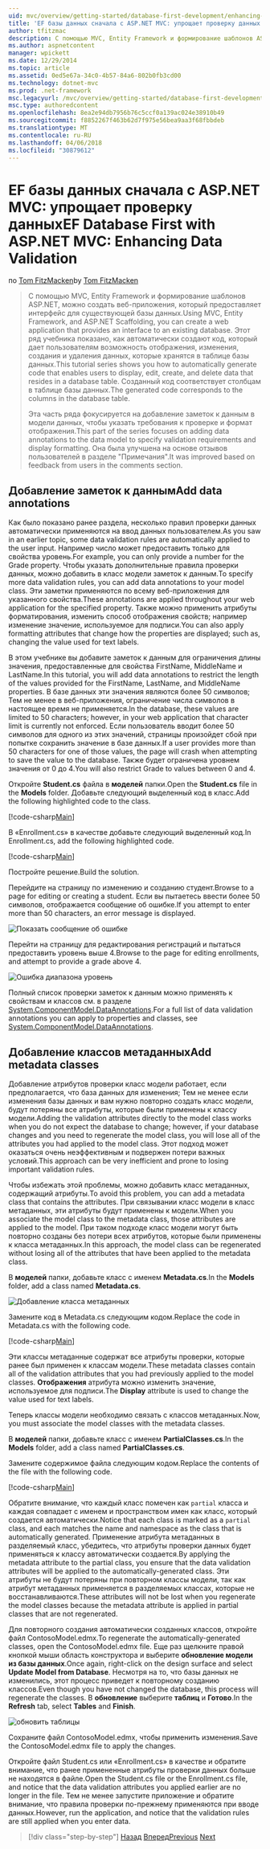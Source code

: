 ```yaml
---
uid: mvc/overview/getting-started/database-first-development/enhancing-data-validation
title: 'EF базы данных сначала с ASP.NET MVC: упрощает проверку данных | Документы Microsoft'
author: tfitzmac
description: С помощью MVC, Entity Framework и формирование шаблонов ASP.NET, можно создать веб-приложения, который предоставляет интерфейс для существующей базы данных. Этот учебник seri...
ms.author: aspnetcontent
manager: wpickett
ms.date: 12/29/2014
ms.topic: article
ms.assetid: 0ed5e67a-34c0-4b57-84a6-802b0fb3cd00
ms.technology: dotnet-mvc
ms.prod: .net-framework
msc.legacyurl: /mvc/overview/getting-started/database-first-development/enhancing-data-validation
msc.type: authoredcontent
ms.openlocfilehash: 8ea2e94db7956b76c5ccf0a139ac024e38910b49
ms.sourcegitcommit: f8852267f463b62d7f975e56bea9aa3f68fbbdeb
ms.translationtype: MT
ms.contentlocale: ru-RU
ms.lasthandoff: 04/06/2018
ms.locfileid: "30879612"
---
```

<a name="ef-database-first-with-aspnet-mvc-enhancing-data-validation"></a><span data-ttu-id="bcd08-104">EF базы данных сначала с ASP.NET MVC: упрощает проверку данных</span><span class="sxs-lookup"><span data-stu-id="bcd08-104">EF Database First with ASP.NET MVC: Enhancing Data Validation</span></span>
====================
<span data-ttu-id="bcd08-105">по [Tom FitzMacken](https://github.com/tfitzmac)</span><span class="sxs-lookup"><span data-stu-id="bcd08-105">by [Tom FitzMacken](https://github.com/tfitzmac)</span></span>

> <span data-ttu-id="bcd08-106">С помощью MVC, Entity Framework и формирование шаблонов ASP.NET, можно создать веб-приложения, который предоставляет интерфейс для существующей базы данных.</span><span class="sxs-lookup"><span data-stu-id="bcd08-106">Using MVC, Entity Framework, and ASP.NET Scaffolding, you can create a web application that provides an interface to an existing database.</span></span> <span data-ttu-id="bcd08-107">Этот ряд учебника показано, как автоматически создают код, который дает пользователям возможность отображения, изменения, создания и удаления данных, которые хранятся в таблице базы данных.</span><span class="sxs-lookup"><span data-stu-id="bcd08-107">This tutorial series shows you how to automatically generate code that enables users to display, edit, create, and delete data that resides in a database table.</span></span> <span data-ttu-id="bcd08-108">Созданный код соответствует столбцам в таблице базы данных.</span><span class="sxs-lookup"><span data-stu-id="bcd08-108">The generated code corresponds to the columns in the database table.</span></span>
> 
> <span data-ttu-id="bcd08-109">Эта часть ряда фокусируется на добавление заметок к данным в модели данных, чтобы указать требования к проверке и формат отображения.</span><span class="sxs-lookup"><span data-stu-id="bcd08-109">This part of the series focuses on adding data annotations to the data model to specify validation requirements and display formatting.</span></span> <span data-ttu-id="bcd08-110">Она была улучшена на основе отзывов пользователей в разделе "Примечания".</span><span class="sxs-lookup"><span data-stu-id="bcd08-110">It was improved based on feedback from users in the comments section.</span></span>


## <a name="add-data-annotations"></a><span data-ttu-id="bcd08-111">Добавление заметок к данным</span><span class="sxs-lookup"><span data-stu-id="bcd08-111">Add data annotations</span></span>

<span data-ttu-id="bcd08-112">Как было показано ранее раздела, несколько правил проверки данных автоматически применяются на ввод данных пользователем.</span><span class="sxs-lookup"><span data-stu-id="bcd08-112">As you saw in an earlier topic, some data validation rules are automatically applied to the user input.</span></span> <span data-ttu-id="bcd08-113">Например число может предоставить только для свойства уровень.</span><span class="sxs-lookup"><span data-stu-id="bcd08-113">For example, you can only provide a number for the Grade property.</span></span> <span data-ttu-id="bcd08-114">Чтобы указать дополнительные правила проверки данных, можно добавить в класс модели заметок к данным.</span><span class="sxs-lookup"><span data-stu-id="bcd08-114">To specify more data validation rules, you can add data annotations to your model class.</span></span> <span data-ttu-id="bcd08-115">Эти заметки применяются по всему веб-приложения для указанного свойства.</span><span class="sxs-lookup"><span data-stu-id="bcd08-115">These annotations are applied throughout your web application for the specified property.</span></span> <span data-ttu-id="bcd08-116">Также можно применить атрибуты форматирования, изменить способ отображения свойств; например изменение значение, используемое для подписи.</span><span class="sxs-lookup"><span data-stu-id="bcd08-116">You can also apply formatting attributes that change how the properties are displayed; such as, changing the value used for text labels.</span></span>

<span data-ttu-id="bcd08-117">В этом учебнике вы добавите заметок к данным для ограничения длины значения, предоставленные для свойства FirstName, MiddleName и LastName.</span><span class="sxs-lookup"><span data-stu-id="bcd08-117">In this tutorial, you will add data annotations to restrict the length of the values provided for the FirstName, LastName, and MiddleName properties.</span></span> <span data-ttu-id="bcd08-118">В базе данных эти значения являются более 50 символов; Тем не менее в веб-приложения, ограничение числа символов в настоящее время не применяется.</span><span class="sxs-lookup"><span data-stu-id="bcd08-118">In the database, these values are limited to 50 characters; however, in your web application that character limit is currently not enforced.</span></span> <span data-ttu-id="bcd08-119">Если пользователь вводит более 50 символов для одного из этих значений, страницы произойдет сбой при попытке сохранить значение в базе данных.</span><span class="sxs-lookup"><span data-stu-id="bcd08-119">If a user provides more than 50 characters for one of those values, the page will crash when attempting to save the value to the database.</span></span> <span data-ttu-id="bcd08-120">Также будет ограничена уровнем значения от 0 до 4.</span><span class="sxs-lookup"><span data-stu-id="bcd08-120">You will also restrict Grade to values between 0 and 4.</span></span>

<span data-ttu-id="bcd08-121">Откройте **Student.cs** файла в **моделей** папки.</span><span class="sxs-lookup"><span data-stu-id="bcd08-121">Open the **Student.cs** file in the **Models** folder.</span></span> <span data-ttu-id="bcd08-122">Добавьте следующий выделенный код в класс.</span><span class="sxs-lookup"><span data-stu-id="bcd08-122">Add the following highlighted code to the class.</span></span>

[!code-csharp[Main](enhancing-data-validation/samples/sample1.cs?highlight=5,15,17,20)]

<span data-ttu-id="bcd08-123">В «Enrollment.cs» в качестве добавьте следующий выделенный код.</span><span class="sxs-lookup"><span data-stu-id="bcd08-123">In Enrollment.cs, add the following highlighted code.</span></span>

[!code-csharp[Main](enhancing-data-validation/samples/sample2.cs?highlight=5,10)]

<span data-ttu-id="bcd08-124">Постройте решение.</span><span class="sxs-lookup"><span data-stu-id="bcd08-124">Build the solution.</span></span>

<span data-ttu-id="bcd08-125">Перейдите на страницу по изменению и созданию студент.</span><span class="sxs-lookup"><span data-stu-id="bcd08-125">Browse to a page for editing or creating a student.</span></span> <span data-ttu-id="bcd08-126">Если вы пытаетесь ввести более 50 символов, отображается сообщение об ошибке.</span><span class="sxs-lookup"><span data-stu-id="bcd08-126">If you attempt to enter more than 50 characters, an error message is displayed.</span></span>

![Показать сообщение об ошибке](enhancing-data-validation/_static/image1.png)

<span data-ttu-id="bcd08-128">Перейти на страницу для редактирования регистраций и пытаться предоставить уровень выше 4.</span><span class="sxs-lookup"><span data-stu-id="bcd08-128">Browse to the page for editing enrollments, and attempt to provide a grade above 4.</span></span>

![Ошибка диапазона уровень](enhancing-data-validation/_static/image2.png)

<span data-ttu-id="bcd08-130">Полный список проверки заметок к данным можно применять к свойствам и классов см. в разделе [System.ComponentModel.DataAnnotations](https://msdn.microsoft.com/library/system.componentmodel.dataannotations.aspx).</span><span class="sxs-lookup"><span data-stu-id="bcd08-130">For a full list of data validation annotations you can apply to properties and classes, see [System.ComponentModel.DataAnnotations](https://msdn.microsoft.com/library/system.componentmodel.dataannotations.aspx).</span></span>

## <a name="add-metadata-classes"></a><span data-ttu-id="bcd08-131">Добавление классов метаданных</span><span class="sxs-lookup"><span data-stu-id="bcd08-131">Add metadata classes</span></span>

<span data-ttu-id="bcd08-132">Добавление атрибутов проверки класс модели работает, если предполагается, что база данных для изменения; Тем не менее если изменения базы данных и вам нужно повторно создать класс модели, будут потеряны все атрибуты, которые были применены к классу модели.</span><span class="sxs-lookup"><span data-stu-id="bcd08-132">Adding the validation attributes directly to the model class works when you do not expect the database to change; however, if your database changes and you need to regenerate the model class, you will lose all of the attributes you had applied to the model class.</span></span> <span data-ttu-id="bcd08-133">Этот подход может оказаться очень неэффективным и подвержен потери важных условий.</span><span class="sxs-lookup"><span data-stu-id="bcd08-133">This approach can be very inefficient and prone to losing important validation rules.</span></span>

<span data-ttu-id="bcd08-134">Чтобы избежать этой проблемы, можно добавить класс метаданных, содержащий атрибуты.</span><span class="sxs-lookup"><span data-stu-id="bcd08-134">To avoid this problem, you can add a metadata class that contains the attributes.</span></span> <span data-ttu-id="bcd08-135">При связывании класс модели в класс метаданных, эти атрибуты будут применены к модели.</span><span class="sxs-lookup"><span data-stu-id="bcd08-135">When you associate the model class to the metadata class, those attributes are applied to the model.</span></span> <span data-ttu-id="bcd08-136">При таком подходе класс модели могут быть повторно созданы без потери всех атрибутов, которые были применены к класса метаданных.</span><span class="sxs-lookup"><span data-stu-id="bcd08-136">In this approach, the model class can be regenerated without losing all of the attributes that have been applied to the metadata class.</span></span>

<span data-ttu-id="bcd08-137">В **моделей** папки, добавьте класс с именем **Metadata.cs**.</span><span class="sxs-lookup"><span data-stu-id="bcd08-137">In the **Models** folder, add a class named **Metadata.cs**.</span></span>

![Добавление класса метаданных](enhancing-data-validation/_static/image3.png)

<span data-ttu-id="bcd08-139">Замените код в Metadata.cs следующим кодом.</span><span class="sxs-lookup"><span data-stu-id="bcd08-139">Replace the code in Metadata.cs with the following code.</span></span>

[!code-csharp[Main](enhancing-data-validation/samples/sample3.cs)]

<span data-ttu-id="bcd08-140">Эти классы метаданные содержат все атрибуты проверки, которые ранее был применен к классам модели.</span><span class="sxs-lookup"><span data-stu-id="bcd08-140">These metadata classes contain all of the validation attributes that you had previously applied to the model classes.</span></span> <span data-ttu-id="bcd08-141">**Отображения** атрибута можно изменить значение, используемое для подписи.</span><span class="sxs-lookup"><span data-stu-id="bcd08-141">The **Display** attribute is used to change the value used for text labels.</span></span>

<span data-ttu-id="bcd08-142">Теперь классы модели необходимо связать с классов метаданных.</span><span class="sxs-lookup"><span data-stu-id="bcd08-142">Now, you must associate the model classes with the metadata classes.</span></span>

<span data-ttu-id="bcd08-143">В **моделей** папки, добавьте класс с именем **PartialClasses.cs**.</span><span class="sxs-lookup"><span data-stu-id="bcd08-143">In the **Models** folder, add a class named **PartialClasses.cs**.</span></span>

<span data-ttu-id="bcd08-144">Замените содержимое файла следующим кодом.</span><span class="sxs-lookup"><span data-stu-id="bcd08-144">Replace the contents of the file with the following code.</span></span>

[!code-csharp[Main](enhancing-data-validation/samples/sample4.cs)]

<span data-ttu-id="bcd08-145">Обратите внимание, что каждый класс помечен как `partial` класса и каждая совпадает с именем и пространством имен как класс, который создается автоматически.</span><span class="sxs-lookup"><span data-stu-id="bcd08-145">Notice that each class is marked as a `partial` class, and each matches the name and namespace as the class that is automatically generated.</span></span> <span data-ttu-id="bcd08-146">Применение атрибута метаданных в разделяемый класс, убедитесь, что атрибуты проверки данных будет применяться к классу автоматически создается.</span><span class="sxs-lookup"><span data-stu-id="bcd08-146">By applying the metadata attribute to the partial class, you ensure that the data validation attributes will be applied to the automatically-generated class.</span></span> <span data-ttu-id="bcd08-147">Эти атрибуты не будут потеряны при повторном классы модели, так как атрибут метаданных применяется в разделяемых классах, которые не восстанавливаются.</span><span class="sxs-lookup"><span data-stu-id="bcd08-147">These attributes will not be lost when you regenerate the model classes because the metadata attribute is applied in partial classes that are not regenerated.</span></span>

<span data-ttu-id="bcd08-148">Для повторного создания автоматически созданных классов, откройте файл ContosoModel.edmx.</span><span class="sxs-lookup"><span data-stu-id="bcd08-148">To regenerate the automatically-generated classes, open the ContosoModel.edmx file.</span></span> <span data-ttu-id="bcd08-149">Еще раз щелкните правой кнопкой мыши область конструктора и выберите **обновление модели из базы данных**.</span><span class="sxs-lookup"><span data-stu-id="bcd08-149">Once again, right-click on the design surface and select **Update Model from Database**.</span></span> <span data-ttu-id="bcd08-150">Несмотря на то, что базы данных не изменились, этот процесс приведет к повторному созданию классов.</span><span class="sxs-lookup"><span data-stu-id="bcd08-150">Even though you have not changed the database, this process will regenerate the classes.</span></span> <span data-ttu-id="bcd08-151">В **обновление** выберите **таблиц** и **Готово**.</span><span class="sxs-lookup"><span data-stu-id="bcd08-151">In the **Refresh** tab, select **Tables** and **Finish**.</span></span>

![обновить таблицы](enhancing-data-validation/_static/image4.png)

<span data-ttu-id="bcd08-153">Сохраните файл ContosoModel.edmx, чтобы применить изменения.</span><span class="sxs-lookup"><span data-stu-id="bcd08-153">Save the ContosoModel.edmx file to apply the changes.</span></span>

<span data-ttu-id="bcd08-154">Откройте файл Student.cs или «Enrollment.cs» в качестве и обратите внимание, что ранее примененные атрибуты проверки данных больше не находятся в файле.</span><span class="sxs-lookup"><span data-stu-id="bcd08-154">Open the Student.cs file or the Enrollment.cs file, and notice that the data validation attributes you applied earlier are no longer in the file.</span></span> <span data-ttu-id="bcd08-155">Тем не менее запустите приложение и обратите внимание, что правила проверки по-прежнему применяются при вводе данных.</span><span class="sxs-lookup"><span data-stu-id="bcd08-155">However, run the application, and notice that the validation rules are still applied when you enter data.</span></span>

> [!div class="step-by-step"]
> <span data-ttu-id="bcd08-156">[Назад](customizing-a-view.md)
> [Вперед](publish-to-azure.md)</span><span class="sxs-lookup"><span data-stu-id="bcd08-156">[Previous](customizing-a-view.md)
[Next](publish-to-azure.md)</span></span>
